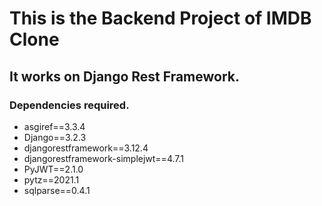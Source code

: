 # This is the Backend Project of IMDB Clone
## It works on Django Rest Framework.

### Dependencies required.

* asgiref==3.3.4
* Django==3.2.3
* djangorestframework==3.12.4
* djangorestframework-simplejwt==4.7.1
* PyJWT==2.1.0
* pytz==2021.1
* sqlparse==0.4.1
